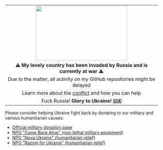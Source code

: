 <table align="center">
  <tr>
    <td align="center"><img src="https://upload.wikimedia.org/wikipedia/commons/thumb/a/ad/Flag_of_Ukraine_%28with_coat_of_arms_2%29.svg/1280px-Flag_of_Ukraine_%28with_coat_of_arms_2%29.svg.png" width="300" height="180"></td>
  </tr>
  <tr>
    <td align="center"><b>⚠ My lovely country has been invaded by Russia and is currently at war ⚠</b></td>
  </tr>
  <tr>
    <td align="center">Due to the matter, all activity on my GitHub repositories might be delayed</td>
  </tr>
  <tr>
    <td align="center">Learn more about the <a href="https://uacrisis.org/en/russia-attacks-ukraine-live-update">conflict</a> and how you can help</td>
  </tr>
  <tr>
    <td align="center">Fuck Russia! <b>Glory to Ukraine! 🇺🇦</b></td>
  </tr>
</table>

<p>Please consider helping Ukraine fight back by donating to our military and various humanitarian causes:<ul><li><a href="https://bank.gov.ua/en/news/all/natsionalniy-bank-vidkriv-spetsrahunok-dlya-zboru-koshtiv-na-potrebi-armiyi">Official military donation page</a></li><li><a href="https://savelife.in.ua/en/donate">NPO "Come Back Alive" (non-lethal military equipment)</a></li><li><a href="https://novaukraine.org/donate">NPO "Nova Ukraine" (humanitarian relief)</a></li><li><a href="https://razomforukraine.org/donate">NPO "Razom for Ukraine" (humanitarian relief)</a></li></ul></p>



<!--
**andrexx/andrexx** is a ✨ _special_ ✨ repository because its `README.md` (this file) appears on your GitHub profile.

Here are some ideas to get you started:

- 🔭 I’m currently working on ...
- 🌱 I’m currently learning ...
- 👯 I’m looking to collaborate on ...
- 🤔 I’m looking for help with ...
- 💬 Ask me about ...
- 📫 How to reach me: ...
- 😄 Pronouns: ...
- ⚡ Fun fact: ...
-->
